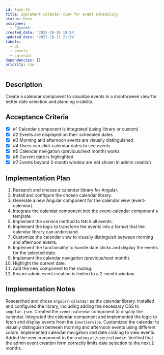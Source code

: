 ```yaml
---
id: task-24
title: Implement calendar view for event scheduling
status: Done
assignee:
  - '@yanke'
created_date: '2025-10-10 19:14'
updated_date: '2025-10-11 21:34'
labels:
  - ui
  - events
  - calendar
dependencies: []
priority: low
---
```


## Description

<!-- SECTION:DESCRIPTION:BEGIN -->
Create a calendar component to visualize events in a month/week view for better date selection and planning visibility.
<!-- SECTION:DESCRIPTION:END -->

## Acceptance Criteria
<!-- AC:BEGIN -->
- [x] #1 Calendar component is integrated (using library or custom)
- [x] #2 Events are displayed on their scheduled dates
- [x] #3 Morning and afternoon events are visually distinguished
- [x] #4 Users can click calendar dates to see events
- [x] #5 Calendar navigation (previous/next month) works
- [x] #6 Current date is highlighted
- [x] #7 Events beyond 2-month window are not shown in admin creation
<!-- AC:END -->

## Implementation Plan

<!-- SECTION:PLAN:BEGIN -->
1. Research and choose a calendar library for Angular.
2. Install and configure the chosen calendar library.
3. Generate a new Angular component for the calendar view (event-calendar).
4. Integrate the calendar component into the event-calendar component's template.
5. Implement the service method to fetch all events.
6. Implement the logic to transform the events into a format that the calendar library can understand.
7. Customize the calendar view to visually distinguish between morning and afternoon events.
8. Implement the functionality to handle date clicks and display the events for the selected date.
9. Implement the calendar navigation (previous/next month).
10. Highlight the current date.
11. Add the new component to the routing.
12. Ensure admin event creation is limited to a 2-month window.
<!-- SECTION:PLAN:END -->

## Implementation Notes

<!-- SECTION:NOTES:BEGIN -->
Researched and chose `angular-calendar` as the calendar library.
Installed and configured the library, including adding the necessary CSS to `angular.json`.
Created the `event-calendar` component to display the calendar.
Integrated the calendar component and implemented the logic to fetch and display events from the `EventService`.
Customized the calendar to visually distinguish between morning and afternoon events using different colors.
Implemented calendar navigation and date clicking to view events.
Added the new component to the routing at `/user/calendar`.
Verified that the admin event creation form correctly limits date selection to the next 2 months.
<!-- SECTION:NOTES:END -->
